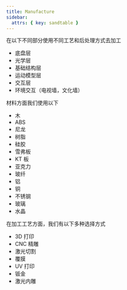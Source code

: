 ```yaml
---
title: Manufacture
sidebar:
  attrs: { key: sandtable }
---
```


在以下不同部分使用不同工艺和后处理方式去加工

- 底盘层
- 光学层
- 基础结构层
- 运动模型层
- 交互层
- 环境交互（电视墙，文化墙）

材料方面我们使用以下

- 木
- ABS
- 尼龙
- 树脂
- 硅胶
- 雪弗板
- KT 板
- 亚克力
- 玻纤
- 铝
- 铜
- 不锈钢
- 玻璃
- 水晶

在加工工艺方面，我们有以下多种选择方式

- 3D 打印
- CNC 精雕
- 激光切割
- 覆膜
- UV 打印
- 钣金
- 激光内雕
